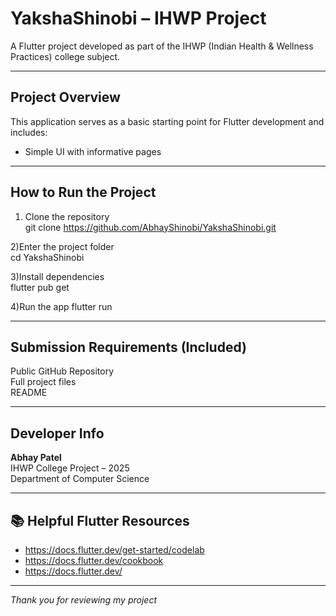 # YakshaShinobi – IHWP Project

A Flutter project developed as part of the IHWP (Indian Health & Wellness Practices) college subject.  

---

## Project Overview

This application serves as a basic starting point for Flutter development and includes:
- Simple UI with informative pages

---

##  How to Run the Project

1) Clone the repository  
git clone https://github.com/AbhayShinobi/YakshaShinobi.git

2)Enter the project folder  
cd YakshaShinobi

3)Install dependencies  
flutter pub get

4)Run the app 
flutter run

---

##  Submission Requirements (Included)

Public GitHub Repository  
Full project files  
README 

---

##  Developer Info

**Abhay Patel**  
IHWP College Project – 2025  
Department of Computer Science

---

## 📚 Helpful Flutter Resources

- https://docs.flutter.dev/get-started/codelab  
- https://docs.flutter.dev/cookbook  
- https://docs.flutter.dev/

---

*Thank you for reviewing my project*





